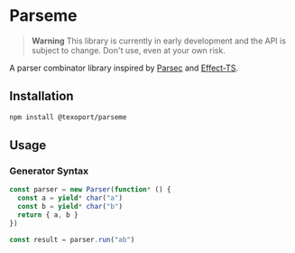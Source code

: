 # Parseme

> **Warning**
> This library is currently in early development and the API is subject to change. Don't use, even at your own risk.

A parser combinator library inspired by [Parsec](https://github.com/haskell/parsec) and [Effect-TS](https://github.com/Effect-ts/Effect).

## Installation

```bash
npm install @texoport/parseme
```

## Usage

### Generator Syntax

```ts
const parser = new Parser(function* () {
  const a = yield* char("a")
  const b = yield* char("b")
  return { a, b }
})

const result = parser.run("ab")
```
